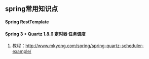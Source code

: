 ## spring常用知识点

#### Spring RestTemplate

#### Spring 3 + Quartz 1.8.6 定时器 任务调度

1.  教程：http://www.mkyong.com/spring/spring-quartz-scheduler-example/